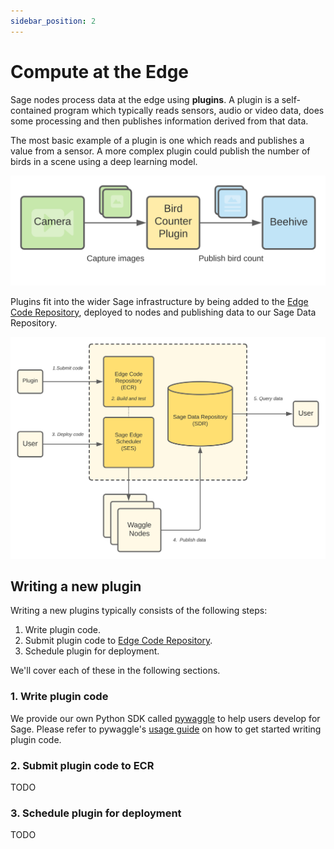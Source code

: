 ```yaml
---
sidebar_position: 2
---
```


# Compute at the Edge

Sage nodes process data at the edge using __plugins__. A plugin is a self-contained program which typically reads sensors, audio or video data, does some processing and then publishes information derived from that data.

The most basic example of a plugin is one which reads and publishes a value from a sensor. A more complex plugin could publish the number of birds in a scene using a deep learning model.

![Basic Plugin](./images/plugin-basic.svg)

Plugins fit into the wider Sage infrastructure by being added to the [Edge Code Repository](https://portal.sagecontinuum.org), deployed to nodes and publishing data to our Sage Data Repository.

![Plugins in Sage](./images/plugin-sage.svg)

## Writing a new plugin

Writing a new plugins typically consists of the following steps:

1. Write plugin code.
2. Submit plugin code to [Edge Code Repository](https://portal.sagecontinuum.org).
3. Schedule plugin for deployment.

We'll cover each of these in the following sections.

### 1. Write plugin code

We provide our own Python SDK called [pywaggle](https://github.com/waggle-sensor/pywaggle) to help users develop for Sage. Please refer to pywaggle's [usage guide](https://github.com/waggle-sensor/pywaggle/blob/main/docs/writing-a-plugin.md) on how to get started writing plugin code.

### 2. Submit plugin code to ECR

TODO

### 3. Schedule plugin for deployment

TODO
